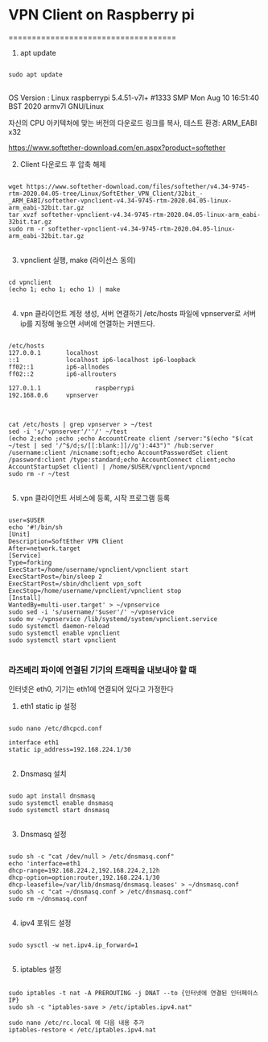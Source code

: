 # VPN Client on Raspberry pi
====================================
1. apt update
<pre>
<code>
sudo apt update
</code>
</pre>
OS Version : Linux raspberrypi 5.4.51-v7l+ #1333 SMP Mon Aug 10 16:51:40 BST 2020 armv7l GNU/Linux

자신의 CPU 아키텍처에 맞는 버전의 다운로드 링크를 복사, 테스트 환경: ARM_EABI x32

<https://www.softether-download.com/en.aspx?product=softether>

2. Client 다운로드 후 압축 해제
<pre>
<code>
wget https://www.softether-download.com/files/softether/v4.34-9745-rtm-2020.04.05-tree/Linux/SoftEther_VPN_Client/32bit_-_ARM_EABI/softether-vpnclient-v4.34-9745-rtm-2020.04.05-linux-arm_eabi-32bit.tar.gz
tar xvzf softether-vpnclient-v4.34-9745-rtm-2020.04.05-linux-arm_eabi-32bit.tar.gz
sudo rm -r softether-vpnclient-v4.34-9745-rtm-2020.04.05-linux-arm_eabi-32bit.tar.gz
</code>
</pre>
3. vpnclient 실행, make (라이선스 동의)
<pre>
<code>
cd vpnclient
(echo 1; echo 1; echo 1) | make
</code>
</pre>
4. vpn 클라이언트 계정 생성, 서버 연결하기
    /etc/hosts 파일에 vpnserver로 서버 ip를 지정해 놓으면 서버에 연결하는 커맨드다.
<pre>
<code>
/etc/hosts
127.0.0.1       localhost
::1             localhost ip6-localhost ip6-loopback
ff02::1         ip6-allnodes
ff02::2         ip6-allrouters

127.0.1.1               raspberrypi
192.168.0.6     vpnserver
</code>
</pre>
<pre>
<code>
cat /etc/hosts | grep vpnserver > ~/test
sed -i 's/'vpnserver'/''/' ~/test
(echo 2;echo ;echo ;echo AccountCreate client /server:"$(echo "$(cat ~/test | sed '/^$/d;s/[[:blank:]]//g'):443")" /hub:server /username:client /nicname:soft;echo AccountPasswordSet client /password:client /type:standard;echo AccountConnect client;echo AccountStartupSet client) | /home/$USER/vpnclient/vpncmd
sudo rm -r ~/test
</code>
</pre>

5. vpn 클라이언트 서비스에 등록, 시작 프로그램 등록
<pre>
<code>  
user=$USER
echo '#!/bin/sh
[Unit]
Description=SoftEther VPN Client
After=network.target
[Service]
Type=forking
ExecStart=/home/username/vpnclient/vpnclient start
ExecStartPost=/bin/sleep 2
ExecStartPost=/sbin/dhclient vpn_soft
ExecStop=/home/username/vpnclient/vpnclient stop
[Install]
WantedBy=multi-user.target' > ~/vpnservice
sudo sed -i 's/username/'$user'/' ~/vpnservice
sudo mv ~/vpnservice /lib/systemd/system/vpnclient.service
sudo systemctl daemon-reload
sudo systemctl enable vpnclient
sudo systemctl start vpnclient
</code>
</pre>

### 라즈베리 파이에 연결된 기기의 트래픽을 내보내야 할 때

인터넷은 eth0, 기기는 eth1에 연결되어 있다고 가정한다

1. eth1 static ip 설정
<pre>
<code>
sudo nano /etc/dhcpcd.conf

interface eth1
static ip_address=192.168.224.1/30
</code>
</pre>
2. Dnsmasq 설치
<pre>
<code>
sudo apt install dnsmasq
sudo systemctl enable dnsmasq
sudo systemctl start dnsmasq
</code>
</pre>
3. Dnsmasq 설정
<pre>
<code>
sudo sh -c "cat /dev/null > /etc/dnsmasq.conf"
echo 'interface=eth1
dhcp-range=192.168.224.2,192.168.224.2,12h
dhcp-option=option:router,192.168.224.1/30
dhcp-leasefile=/var/lib/dnsmasq/dnsmasq.leases' > ~/dnsmasq.conf
sudo sh -c "cat ~/dnsmasq.conf > /etc/dnsmasq.conf"
sudo rm ~/dnsmasq.conf
</code>
</pre>
4. ipv4 포워드 설정
<pre>
<code>
sudo sysctl -w net.ipv4.ip_forward=1
</code>
</pre>
5. iptables 설정
<pre>
<code>
sudo iptables -t nat -A PREROUTING -j DNAT --to {인터넷에 연결된 인터페이스 IP}
sudo sh -c "iptables-save > /etc/iptables.ipv4.nat"

sudo nano /etc/rc.local 에 다음 내용 추가
iptables-restore < /etc/iptables.ipv4.nat
</code>
</pre>